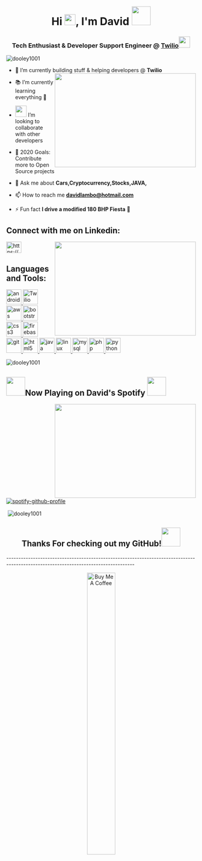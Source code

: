 <h1 align="center">Hi <img src="https://github.com/TheDudeThatCode/TheDudeThatCode/blob/master/Assets/Hi.gif" width="29px">, I'm David <img src="https://media.giphy.com/media/12oufCB0MyZ1Go/giphy.gif" width="50"></h1>
<h3 align="center">Tech Enthusiast & Developer Support Engineer @ <a href="https://www.twilio.com/">Twilio</a><img src="https://media.giphy.com/media/WUlplcMpOCEmTGBtBW/giphy.gif" width="30"> </h3>


<p align="left"> <img src="https://komarev.com/ghpvc/?username=dooley1001" alt="dooley1001" /> </p>


- 🔭 I’m currently building stuff & helping developers @ **Twilio** <img align="right" height="250" width="375" alt="" src="https://camo.githubusercontent.com/992babdffd8c74a1502de375fbdf7e4d54773242/68747470733a2f2f6d656469612e67697068792e636f6d2f6d656469612f53576f536b4e36447854737a71494b4571762f67697068792e676966"/> 

- :books: I’m currently learning everything 🤣
- <img src="https://media.giphy.com/media/LnQjpWaON8nhr21vNW/giphy.gif" width="30"> I’m looking to collaborate with other developers
- 🥅 2020 Goals: Contribute more to Open Source projects

- 💬 Ask me about **Cars,Cryptocurrency,Stocks,JAVA,**

- 📫 How to reach me **davidlambo@hotmail.com**

- ⚡ Fun fact **I drive a modified 180 BHP Fiesta** :car:

<p align="left">
<h2 align="left">Connect with me on Linkedin:</h2>
<a href="https://www.linkedin.com/in/david-dooley-a7b914b1/" target="blank"><img src="https://dwglogo.com/wp-content/uploads/2020/06/Linkedin_symbol_transparent.png" alt="https://www.linkedin.com/in/david-dooley-a7b914b1/" height="30" width="40" /></a><img align="right" height="250" width="375" alt="" src="https://media.giphy.com/media/XTAqdwCL2oEus/giphy.gif"/>
</p>

<h2 align="left">Languages and Tools:</h2>

<p align="left"> <a href="https://developer.android.com" target="_blank"> <img src="https://devicons.github.io/devicon/devicon.git/icons/android/android-original-wordmark.svg" alt="android" width="40" height="40"/> </a><a href="https://www.twilio.com/docs/usage/api" target="_blank"> <img src="https://x5m7g5e8.stackpathcdn.com/static/images/pages/integrations/logo/twilio.png" alt="Twilio" width="40" height="40"/> </a><a href="https://aws.amazon.com" target="_blank"> <img src="https://devicons.github.io/devicon/devicon.git/icons/amazonwebservices/amazonwebservices-original-wordmark.svg" alt="aws" width="40" height="40"/> </a> <a href="https://getbootstrap.com" target="_blank"> <img src="https://devicons.github.io/devicon/devicon.git/icons/bootstrap/bootstrap-plain.svg" alt="bootstrap" width="40" height="40"/> </a> <a href="https://www.w3schools.com/css/" target="_blank"> <img src="https://devicons.github.io/devicon/devicon.git/icons/css3/css3-original-wordmark.svg" alt="css3" width="40" height="40"/> </a> <a href="https://firebase.google.com/" target="_blank"> <img src="https://www.vectorlogo.zone/logos/firebase/firebase-icon.svg" alt="firebase" width="40" height="40"/> </a> <a href="https://git-scm.com/" target="_blank"> <img src="https://www.vectorlogo.zone/logos/git-scm/git-scm-icon.svg" alt="git" width="40" height="40"/> </a> <a href="https://www.w3.org/html/" target="_blank"> <img src="https://devicons.github.io/devicon/devicon.git/icons/html5/html5-original-wordmark.svg" alt="html5" width="40" height="40"/> </a> <a href="https://www.java.com" target="_blank"> <img src="https://devicons.github.io/devicon/devicon.git/icons/java/java-original-wordmark.svg" alt="java" width="40" height="40"/> </a> <a href="https://www.linux.org/" target="_blank"> <img src="https://devicons.github.io/devicon/devicon.git/icons/linux/linux-original.svg" alt="linux" width="40" height="40"/> </a> <a href="https://www.mysql.com/" target="_blank"> <img src="https://devicons.github.io/devicon/devicon.git/icons/mysql/mysql-original-wordmark.svg" alt="mysql" width="40" height="40"/> </a> <a href="https://www.php.net" target="_blank"> <img src="https://devicons.github.io/devicon/devicon.git/icons/php/php-original.svg" alt="php" width="40" height="40"/> </a> <a href="https://www.python.org" target="_blank"> <img src="https://devicons.github.io/devicon/devicon.git/icons/python/python-original.svg" alt="python" width="40" height="40"/> </a></p>

<p><img src="https://github-readme-stats.vercel.app/api/top-langs/?username=dooley1001&layout=compact" alt="dooley1001" /></p>
<!--Spotify-->
<h2>  <img src="https://media.giphy.com/media/WtbU2qnifsVsPhH5Yp/giphy.gif" width="50px" height="50px">Now Playing on David's Spotify <img src="https://media.giphy.com/media/WtbU2qnifsVsPhH5Yp/giphy.gif" width="50px" height="50px"></h2>  <img align="right" height="250" width="375" alt="" src="https://raw.githubusercontent.com/iampavangandhi/iampavangandhi/master/gifs/coder.gif" /> 

[![spotify-github-profile](https://spotify-github-profile.vercel.app/api/view?uid=11121418198&cover_image=true)](https://github.com/kittinan/spotify-github-profile)

<p>&nbsp;<img align="center" src="https://github-readme-stats.vercel.app/api?username=dooley1001&show_icons=true" alt="dooley1001" /></p>

<p align="center">
<h2 align="center">Thanks For checking out my GitHub!<img src="https://media.giphy.com/media/s5Lute2pTZqUw/giphy.gif" width="50"></h2>
</p>
-----------------------------------------------------------------------------------------------------------------------------------
<p align="center">
<a href="https://www.buymeacoffee.com/dooley1001" target="_blank"><img src="https://cdn.buymeacoffee.com/buttons/v2/default-red.png" alt="Buy Me A Coffee" style="height:750px !important; width:75px !important;" ></a></p>
